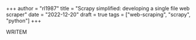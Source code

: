 +++
author = "rl1987"
title = "Scrapy simplified: developing a single file web scraper"
date = "2022-12-20"
draft = true
tags = ["web-scraping", "scrapy", "python"]
+++

WRITEM
